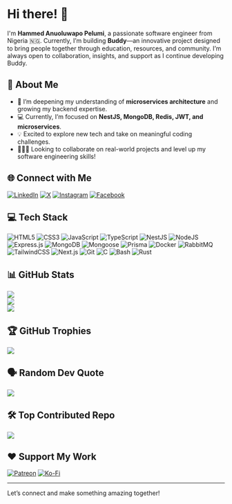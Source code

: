 # Hi there! 👋  
I'm **Hammed Anuoluwapo Pelumi**, a passionate software engineer from Nigeria 🇳🇬. Currently, I’m building **Buddy**—an innovative project designed to bring people together through education, resources, and community. I’m always open to collaboration, insights, and support as I continue developing Buddy.

## 🚀 About Me

- 🌱 I’m deepening my understanding of **microservices architecture** and growing my backend expertise.
- 💻 Currently, I’m focused on **NestJS, MongoDB, Redis, JWT, and microservices**.
- 💡 Excited to explore new tech and take on meaningful coding challenges.
- 🧑‍🤝‍🧑 Looking to collaborate on real-world projects and level up my software engineering skills!

## 🌐 Connect with Me
[![LinkedIn](https://img.shields.io/badge/LinkedIn-%230077B5.svg?logo=linkedin&logoColor=white)](https://linkedin.com/in/Phastboy) [![X](https://img.shields.io/badge/X-black.svg?logo=X&logoColor=white)](https://x.com/Superboyphast) [![Instagram](https://img.shields.io/badge/Instagram-%23E4405F.svg?logo=Instagram&logoColor=white)](https://instagram.com/Phastboy) [![Facebook](https://img.shields.io/badge/Facebook-%231877F2.svg?logo=Facebook&logoColor=white)](https://facebook.com/phastboy)

## 💻 Tech Stack
![HTML5](https://img.shields.io/badge/html5-%23E34F26.svg?style=for-the-badge&logo=html5&logoColor=white) ![CSS3](https://img.shields.io/badge/css3-%231572B6.svg?style=for-the-badge&logo=css3&logoColor=white) ![JavaScript](https://img.shields.io/badge/javascript-%23323330.svg?style=for-the-badge&logo=javascript&logoColor=%23F7DF1E) ![TypeScript](https://img.shields.io/badge/typescript-%23007ACC.svg?style=for-the-badge&logo=typescript&logoColor=white) ![NestJS](https://img.shields.io/badge/nestjs-%23E0234E.svg?style=for-the-badge&logo=nestjs&logoColor=white) ![NodeJS](https://img.shields.io/badge/node.js-6DA55F?style=for-the-badge&logo=node.js&logoColor=white) ![Express.js](https://img.shields.io/badge/express.js-%23404d59.svg?style=for-the-badge&logo=express&logoColor=%2361DAFB) ![MongoDB](https://img.shields.io/badge/MongoDB-%234ea94b.svg?style=for-the-badge&logo=mongodb&logoColor=white) ![Mongoose](https://img.shields.io/badge/mongoose-%23880000.svg?style=for-the-badge&logo=mongoose&logoColor=white) ![Prisma](https://img.shields.io/badge/prisma-%23323330.svg?style=for-the-badge&logo=prisma&logoColor=white) ![Docker](https://img.shields.io/badge/docker-%230db7ed.svg?style=for-the-badge&logo=docker&logoColor=white) ![RabbitMQ](https://img.shields.io/badge/rabbitmq-FF6600?style=for-the-badge&logo=rabbitmq&logoColor=white) ![TailwindCSS](https://img.shields.io/badge/tailwindcss-%2338B2AC.svg?style=for-the-badge&logo=tailwind-css&logoColor=white) ![Next.js](https://img.shields.io/badge/Next.js-%23000000.svg?style=for-the-badge&logo=nextdotjs&logoColor=white) ![Git](https://img.shields.io/badge/git-%23F05033.svg?style=for-the-badge&logo=git&logoColor=white) ![C](https://img.shields.io/badge/C-%2300599C.svg?style=for-the-badge&logo=c&logoColor=white) ![Bash](https://img.shields.io/badge/bash-%23121011.svg?style=for-the-badge&logo=gnu-bash&logoColor=white) ![Rust](https://img.shields.io/badge/rust-%23000000.svg?style=for-the-badge&logo=rust&logoColor=white)

## 📊 GitHub Stats
![](https://github-readme-stats.vercel.app/api?username=Phastboy&theme=dark&hide_border=false&include_all_commits=false&count_private=false)<br/>
![](https://github-readme-streak-stats.herokuapp.com/?user=Phastboy&theme=dark&hide_border=false)<br/>
![](https://github-readme-stats.vercel.app/api/top-langs/?username=Phastboy&theme=dark&hide_border=false&include_all_commits=false&count_private=false&layout=compact)

## 🏆 GitHub Trophies
![](https://github-profile-trophy.vercel.app/?username=Phastboy&theme=radical&no-frame=false&no-bg=true&margin-w=4)

## 🗣️ Random Dev Quote
![](https://quotes-github-readme.vercel.app/api?type=horizontal&theme=radical)

## 🛠 Top Contributed Repo
![](https://github-contributor-stats.vercel.app/api?username=Phastboy&limit=5&theme=dark&combine_all_yearly_contributions=true)

## ❤️ Support My Work
[![Patreon](https://img.shields.io/badge/Patreon-F96854?style=for-the-badge&logo=patreon&logoColor=white)](https://patreon.com/Phastboy) [![Ko-Fi](https://img.shields.io/badge/Ko--fi-F16061?style=for-the-badge&logo=ko-fi&logoColor=white)](https://ko-fi.com/Phastboy)  

---
Let’s connect and make something amazing together!
